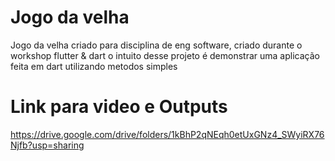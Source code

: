 # Jogo da velha

Jogo da velha criado para disciplina de eng software, criado durante o workshop flutter & dart
o intuito desse projeto é demonstrar uma aplicação feita em dart utilizando metodos simples 

# Link para video e Outputs 
https://drive.google.com/drive/folders/1kBhP2qNEqh0etUxGNz4_SWyiRX76Njfb?usp=sharing


